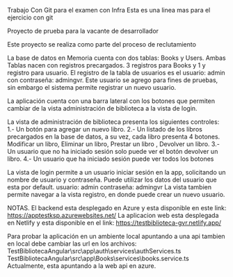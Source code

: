 Trabajo Con Git para el examen con Infra
Esta es una linea mas para el ejercicio con git

Proyecto de prueba para la vacante de desarrollador

Este proyecto se realiza como parte del proceso de reclutamiento

La base de datos en Memoria cuenta con dos tablas: Books y Users. Ambas Tablas nacen con registros precargados. 3 registros para Books y 1 y registro para usuario.
El registro de la tabla de usuarios es el usuario: admin con contraseña: admingvr. Este usuario se agrego para fines de pruebas, sin embargo el sistema permite registrar un nuevo usuario.

La aplicación cuenta con una barra lateral con los botones que permiten cambiar de la vista administración de biblioteca a la vista de login.

La vista de administración de biblioteca presenta los siguientes controles:
1.- Un botón para agregar un nuevo libro.
2.- Un listado de los libros precargados en la base de datos, a su vez, cada libro presenta 4 botones. 
      Modificar un libro,
      Eliminar un libro,
      Prestar un libro ,
      Devolver un libro.
3.- Un usuario que no ha iniciado sesión solo puede ver el botón devolver un libro.
4.- Un usuario que ha iniciado sesión puede ver todos los botones

La vista de login permite a un usuario iniciar sesión en la app, solicitando un nombre de usuario y contraseña. Puede utilizar los datos del usuario que esta por default. 
  usuario: admin
  contraseña: admingvr
La vista tambien permite navegar a la vista registro, en donde puede crear un nuevo usuario.

NOTAS.
El backend esta desplegado en Azure y esta disponible en este link: https://apptestksp.azurewebsites.net/ 
La aplicacion web esta desplegada en Netlify y esta disponible en el link: https://testbiblioteca-gvr.netlify.app/

Para probar la aplicación en un ambiente local apuntando a una api tambien en local debe cambiar las url en los archivos: 
  TestBibliotecaAngular\src\app\auth\services\authServices.ts
  TestBibliotecaAngular\src\app\Books\services\books.service.ts
Actualmente, esta apuntando a la web api en azure.



